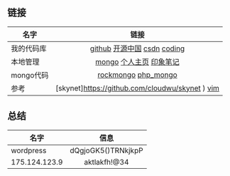 ## 链接 ##

| 名字 | 链接  |
|----|:---:|
| 我的代码库  | [github](https://liuxuezhan@github.com/liuxuezhan/skynet.git)  [开源中国](https://liuxuezhan@github.com/liuxuezhan/skynet.git)  [csdn](https://liuxuezhan@github.com/liuxuezhan/skynet.git)  [coding](https://liuxuezhan@github.com/liuxuezhan/skynet.git)  |
| 本地管理 |  [mongo](http://192.168.1.100/rockmongo/index.php?action=admin.index)  [个人主页](http://192.168.1.100/wordpress/wp-admin/update-core.php) [印象笔记](https://app.yinxiang.com/Home.action#n=c22c8e69-b47d-47b9-9cc1-30850cf5b9b4&ses=4&sh=2&sds=5&)   | 
| mongo代码 |  [rockmongo](https://github.com/iwind/rockmongo.git) [php_mongo](http://pecl.php.net/package/mongo) | 
| 参考 |  [skynet]https://github.com/cloudwu/skynet ) [vim](https://github.com/humiaozuzu/dot-vimrc.git) | 

## 总结 ##

| 名字 | 信息  |
|----|:---:| 
| wordpress | dQgjoGK5()TRNkjkpP  | 
| 175.124.123.9 | aktlakfh!@34  | 

